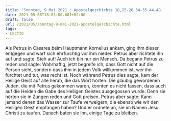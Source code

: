 ```yaml
---
title: 'Sonntag, 9 Mai 2021 : Apostelgeschichte 10,25-26.34-35.44-48.'
date: 2021-05-08T18:03:00.001+02:00
draft: false
url: /2021/05/sonntag-9-mai-2021-apostelgeschichte.html
tags: 
- LECTIO
---
```


Als Petrus in Cäsarea beim Hauptmann Kornelius ankam, ging ihm dieser entgegen und warf sich ehrfürchtig vor ihm nieder. Petrus aber richtete ihn auf und sagte: Steh auf! Auch ich bin nur ein Mensch. Da begann Petrus zu reden und sagte: Wahrhaftig, jetzt begreife ich, dass Gott nicht auf die Person sieht, sondern dass ihm in jedem Volk willkommen ist, wer ihn fürchtet und tut, was recht ist. Noch während Petrus dies sagte, kam der Heilige Geist auf alle herab, die das Wort hörten. Die gläubig gewordenen Juden, die mit Petrus gekommen waren, konnten es nicht fassen, dass auch auf die Heiden die Gabe des Heiligen Geistes ausgegossen wurde. Denn sie hörten sie in Zungen reden und Gott preisen. Petrus aber sagte: Kann jemand denen das Wasser zur Taufe verweigern, die ebenso wie wir den Heiligen Geist empfangen haben? Und er ordnete an, sie im Namen Jesu Christi zu taufen. Danach baten sie ihn, einige Tage zu bleiben.